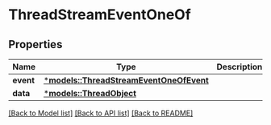 # ThreadStreamEventOneOf

## Properties
Name | Type | Description | Notes
------------ | ------------- | ------------- | -------------
**event** | [***models::ThreadStreamEventOneOfEvent**](ThreadStreamEvent_oneOf_event.md) |  | 
**data** | [***models::ThreadObject**](ThreadObject.md) |  | 

[[Back to Model list]](../README.md#documentation-for-models) [[Back to API list]](../README.md#documentation-for-api-endpoints) [[Back to README]](../README.md)


